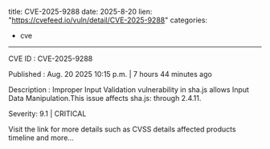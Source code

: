  
title: CVE-2025-9288
date: 2025-8-20
lien: "https://cvefeed.io/vuln/detail/CVE-2025-9288"
categories:
  - cve
---

CVE ID : CVE-2025-9288

Published :  Aug. 20
2025
10:15 p.m. | 7 hours
44 minutes ago

Description : Improper Input Validation vulnerability in sha.js allows Input Data Manipulation.This issue affects sha.js: through 2.4.11.

Severity: 9.1 | CRITICAL

Visit the link for more details
such as CVSS details
affected products
timeline
and more...

